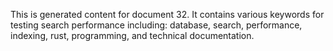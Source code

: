 This is generated content for document 32. It contains various keywords for testing search performance including: database, search, performance, indexing, rust, programming, and technical documentation.